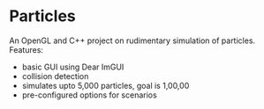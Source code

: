 # Particles

An OpenGL and C++ project on rudimentary simulation of particles. 
Features:
- basic GUI using Dear ImGUI
- collision detection
- simulates upto 5,000 particles, goal is 1,00,00
- pre-configured options for scenarios
